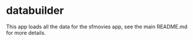 # databuilder

This app loads all the data for the sfmovies app, see the main README.md for more details.
